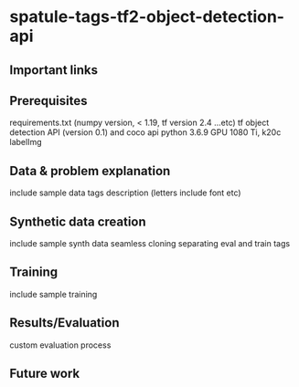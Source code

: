 # spatule-tags-tf2-object-detection-api

## Important links

## Prerequisites
requirements.txt (numpy version, < 1.19, tf version 2.4 ...etc)
tf object detection API (version 0.1) and coco api
python 3.6.9
GPU 1080 Ti, k20c
labelImg

## Data & problem explanation
include sample data
tags description (letters include font etc)

## Synthetic data creation
include sample synth data
seamless cloning
separating eval and train tags 

## Training
include sample training

## Results/Evaluation
custom evaluation process

## Future work
